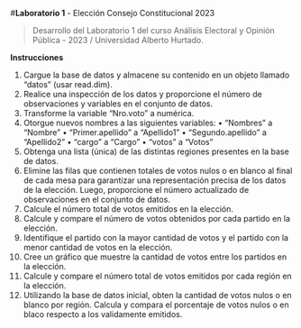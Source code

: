 #**Laboratorio 1**  - Elección Consejo Constitucional 2023

> Desarrollo del Laboratorio 1 del curso Análisis Electoral y Opinión Pública - 2023 / Universidad Alberto Hurtado.

**Instrucciones**
1. Cargue la base de datos y almacene su contenido en un objeto llamado “datos” (usar read.dim). 
2. Realice una inspección de los datos y proporcione el número de observaciones y variables en el conjunto de datos. 
3. Transforme la variable “Nro.voto” a numérica. 
4. Otorgue nuevos nombres a las siguientes variables: 
	• “Nombres” a “Nombre” 
	• “Primer.apellido” a “Apellido1” 
	• “Segundo.apellido” a “Apellido2” 
	• “cargo” a “Cargo” 
	• “votos” a “Votos” 
5. Obtenga una lista (única) de las distintas regiones presentes en la base de datos. 
6. Elimine las filas que contienen totales de votos nulos o en blanco al final de cada mesa para garantizar una representación precisa de los datos de la elección. Luego, proporcione el número actualizado de observaciones en el conjunto de datos. 
7. Calcule el número total de votos emitidos en la elección. 
8. Calcule y compare el número de votos obtenidos por cada partido en la elección. 
9. Identifique el partido con la mayor cantidad de votos y el partido con la menor cantidad de votos en la elección. 
10. Cree un gráfico que muestre la cantidad de votos entre los partidos en la elección.
11.  Calcule y compare el número total de votos emitidos por cada región en la elección.
12. Utilizando la base de datos inicial, obten la cantidad de votos nulos o en blanco por región. Calcula y compara el porcentaje de votos nulos o en blaco respecto a los validamente emitidos.
